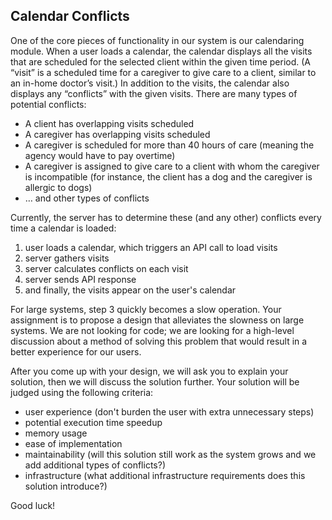 ## Calendar Conflicts

One of the core pieces of functionality in our system is our calendaring module. When a user loads a calendar, the calendar displays all the visits that are scheduled for the selected client within the given time period. (A “visit” is a scheduled time for a caregiver to give care to a client, similar to an in-home doctor’s visit.) In addition to the visits, the calendar also displays any “conflicts” with the given visits. There are many types of potential conflicts:

- A client has overlapping visits scheduled
- A caregiver has overlapping visits scheduled
- A caregiver is scheduled for more than 40 hours of care (meaning the agency would have to pay overtime)
- A caregiver is assigned to give care to a client with whom the caregiver is incompatible (for instance, the client has a dog and the caregiver is allergic to dogs)
- … and other types of conflicts

Currently, the server has to determine these (and any other) conflicts every time a calendar is loaded:

1. user loads a calendar, which triggers an API call to load visits
2. server gathers visits
3. server calculates conflicts on each visit
4. server sends API response
5. and finally, the visits appear on the user's calendar

For large systems, step 3 quickly becomes a slow operation. Your assignment is to propose a design that alleviates the slowness on large systems. We are not looking for code; we are looking for a high-level discussion about a method of solving this problem that would result in a better experience for our users.

After you come up with your design, we will ask you to explain your solution, then we will discuss the solution further. Your solution will be judged using the following criteria:

- user experience (don't burden the user with extra unnecessary steps)
- potential execution time speedup
- memory usage
- ease of implementation
- maintainability (will this solution still work as the system grows and we add additional types of conflicts?)
- infrastructure (what additional infrastructure requirements does this solution introduce?)

Good luck!
